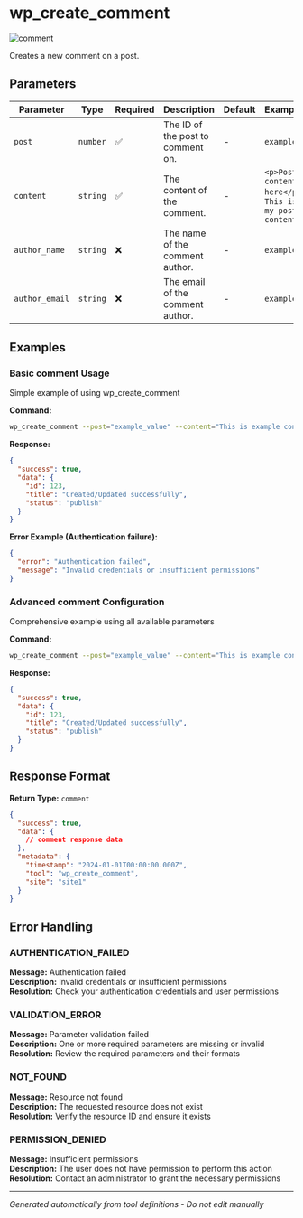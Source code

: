 # wp_create_comment

![comment](https://img.shields.io/badge/category-comment-lightgrey)

Creates a new comment on a post.

## Parameters

| Parameter | Type | Required | Description | Default | Examples |
|-----------|------|----------|-------------|---------|----------|
| `post` | `number` | ✅ | The ID of the post to comment on. | - | `example` |
| `content` | `string` | ✅ | The content of the comment. | - | `<p>Post content here</p>`, `This is my post content` |
| `author_name` | `string` | ❌ | The name of the comment author. | - | `example` |
| `author_email` | `string` | ❌ | The email of the comment author. | - | `example` |

## Examples

### Basic comment Usage

Simple example of using wp_create_comment

**Command:**

```bash
wp_create_comment --post="example_value" --content="This is example content for the post."
```

**Response:**

```json
{
  "success": true,
  "data": {
    "id": 123,
    "title": "Created/Updated successfully",
    "status": "publish"
  }
}
```

**Error Example (Authentication failure):**

```json
{
  "error": "Authentication failed",
  "message": "Invalid credentials or insufficient permissions"
}
```

### Advanced comment Configuration

Comprehensive example using all available parameters

**Command:**

```bash
wp_create_comment --post="example_value" --content="This is example content for the post." --author_name="example_value" --author_email="example_value"
```

**Response:**

```json
{
  "success": true,
  "data": {
    "id": 123,
    "title": "Created/Updated successfully",
    "status": "publish"
  }
}
```

## Response Format

**Return Type:** `comment`

```json
{
  "success": true,
  "data": {
    // comment response data
  },
  "metadata": {
    "timestamp": "2024-01-01T00:00:00.000Z",
    "tool": "wp_create_comment",
    "site": "site1"
  }
}
```

## Error Handling

### AUTHENTICATION_FAILED

**Message:** Authentication failed  
**Description:** Invalid credentials or insufficient permissions  
**Resolution:** Check your authentication credentials and user permissions

### VALIDATION_ERROR

**Message:** Parameter validation failed  
**Description:** One or more required parameters are missing or invalid  
**Resolution:** Review the required parameters and their formats

### NOT_FOUND

**Message:** Resource not found  
**Description:** The requested resource does not exist  
**Resolution:** Verify the resource ID and ensure it exists

### PERMISSION_DENIED

**Message:** Insufficient permissions  
**Description:** The user does not have permission to perform this action  
**Resolution:** Contact an administrator to grant the necessary permissions

---

*Generated automatically from tool definitions - Do not edit manually*
